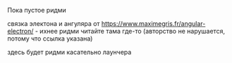 Пока пустое ридми

связка электона и ангуляра от https://www.maximegris.fr/angular-electron/ - ихнее ридми читайте тама где-то (авторство не нарушается, потому что ссылка указана)

здесь будет ридми касательно лаунчера
